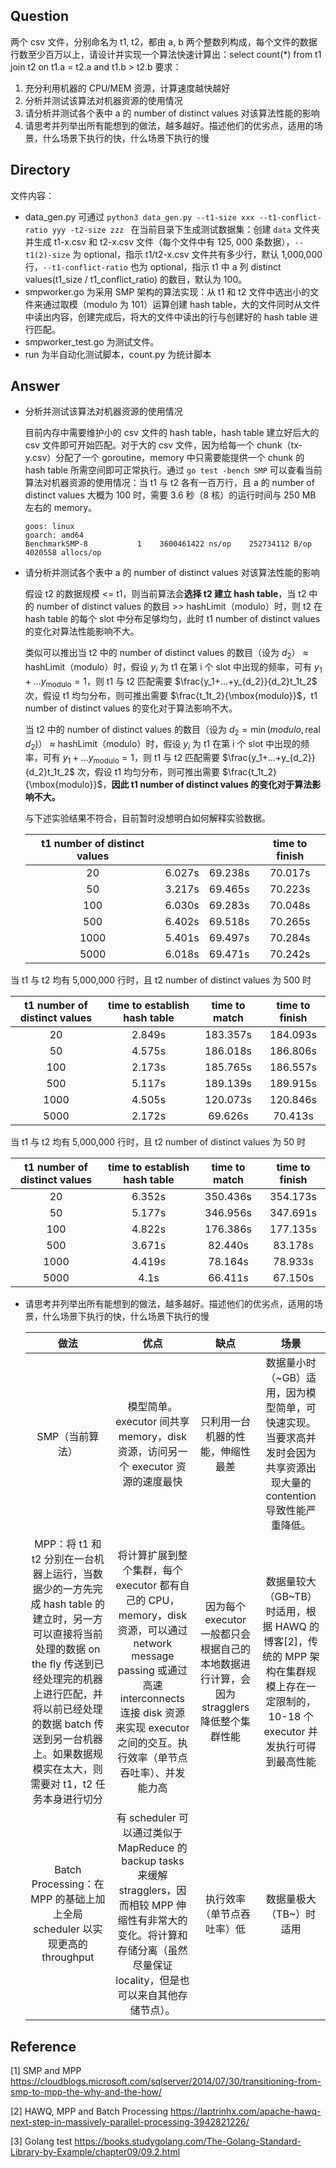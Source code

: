 ## Question

两个 csv 文件，分别命名为 t1, t2，都由 a, b 两个整数列构成，每个文件的数据行数至少百万以上，请设计并实现一个算法快速计算出：select count(*) from t1 join t2 on t1.a = t2.a and t1.b > t2.b 要求：

1. 充分利用机器的 CPU/MEM 资源，计算速度越快越好
2. 分析并测试该算法对机器资源的使用情况
3. 请分析并测试各个表中 a 的 number of distinct values 对该算法性能的影响
4. 请思考并列举出所有能想到的做法，越多越好。描述他们的优劣点，适用的场景，什么场景下执行的快，什么场景下执行的慢

## Directory

文件内容：

- data_gen.py 可通过 `python3 data_gen.py --t1-size xxx --t1-conflict-ratio yyy -t2-size zzz ` 在当前目录下生成测试数据集：创建 `data` 文件夹并生成 t1-x.csv 和 t2-x.csv 文件（每个文件中有 125, 000 条数据），`--t1(2)-size` 为 optional，指示 t1/t2-x.csv 文件共有多少行，默认 1,000,000 行，`--t1-conflict-ratio` 也为 optional，指示 t1 中 a 列 distinct values(t1_size / t1_conflict_ratio) 的数目，默认为 100。
- smpworker.go 为采用 SMP 架构的算法实现：从 t1 和 t2 文件中选出小的文件来通过取模（modulo 为 101）运算创建 hash table，大的文件同时从文件中读出内容，创建完成后，将大的文件中读出的行与创建好的 hash table 进行匹配。
- smpworker_test.go 为测试文件。
- run 为半自动化测试脚本，count.py 为统计脚本

## Answer

- 分析并测试该算法对机器资源的使用情况

  目前内存中需要维护小的 csv 文件的 hash table，hash table 建立好后大的 csv 文件即可开始匹配。对于大的 csv 文件，因为给每一个 chunk（tx-y.csv）分配了一个 goroutine，memory 中只需要能提供一个 chunk 的 hash table 所需空间即可正常执行。通过 `go test -bench SMP` 可以查看当前算法对机器资源的使用情况：当 t1 与 t2 各有一百万行，且 a 的 number of distinct values 大概为 100 时，需要 3.6 秒（8 核）的运行时间与 250 MB 左右的 memory。

  ```
  goos: linux
  goarch: amd64
  BenchmarkSMP-8   	       1	3600461422 ns/op	252734112 B/op	 4020558 allocs/op
  ```

- 请分析并测试各个表中 a 的 number of distinct values 对该算法性能的影响

  假设 t2 的数据规模 <= t1，则当前算法会**选择 t2 建立 hash table**，当 t2 中的 number of distinct values 的数目 >> hashLimit（modulo）时，则 t2 在 hash table 的每个 slot 中分布足够均匀，此时 t1 number of distinct values 的变化对算法性能影响不大。

  类似可以推出当 t2 中的 number of distinct values 的数目（设为 $d_2$） $\approx$ hashLimit（modulo）时，假设 $y_i$ 为 t1 在第 i 个 slot 中出现的频率，可有 $y_1+...y_{\mbox{modulo}} = 1$，则 t1 与 t2 匹配需要 $\frac{y_1+...+y_{d_2}}{d_2}t_1t_2$ 次，假设 t1 均匀分布，则可推出需要 $\frac{t_1t_2}{\mbox{modulo}}$，t1 number of distinct values 的变化对于算法影响不大。

  当 t2 中的 number of distinct values 的数目（设为 $d_2 = \min(modulo, \mbox{real } d_2)$） $\approx$ hashLimit（modulo）时，假设 $y_i$ 为 t1 在第 i 个 slot 中出现的频率，可有 $y_1+...y_{\mbox{modulo}} = 1$，则 t1 与 t2 匹配需要 $\frac{y_1+...+y_{d_2}}{d_2}t_1t_2$ 次，假设 t1 均匀分布，则可推出需要 $\frac{t_1t_2}{\mbox{modulo}}$，**因此 t1 number of distinct values 的变化对于算法影响不大。**

  与下述实验结果不符合，目前暂时没想明白如何解释实验数据。
  
  | t1 number of distinct values |        |         | time to finish |
  | :--------------------------: | :----: | :-----: | :------------: |
  |              20              | 6.027s | 69.238s |    70.017s     |
  |              50              | 3.217s | 69.465s |    70.223s     |
  |             100              | 6.030s | 69.283s |    70.048s     |
  |             500              | 6.402s | 69.518s |    70.265s     |
  |             1000             | 5.401s | 69.497s |    70.284s     |
  |             5000             | 6.018s | 69.471s |    70.242s     |
  

当 t1 与 t2 均有 5,000,000 行时，且 t2 number of distinct values  为 500 时

| t1 number of distinct values | time to establish hash table | time to match | time to finish |
| :--------------------------: | :--------------------------: | :-----------: | :------------: |
|              20              |            2.849s            |   183.357s    |    184.093s    |
|              50              |            4.575s            |   186.018s    |    186.806s    |
|             100              |            2.173s            |   185.765s    |    186.557s    |
|             500              |            5.117s            |   189.139s    |    189.915s    |
|             1000             |            4.505s            |   120.073s    |    120.846s    |
|             5000             |            2.172s            |    69.626s    |    70.413s     |

当 t1 与 t2 均有 5,000,000 行时，且 t2 number of distinct values  为 50 时

| t1 number of distinct values | time to establish hash table | time to match | time to finish |
| :--------------------------: | :--------------------------: | :-----------: | :------------: |
|              20              |            6.352s            |   350.436s    |    354.173s    |
|              50              |            5.177s            |   346.956s    |    347.691s    |
|             100              |            4.822s            |   176.386s    |    177.135s    |
|             500              |            3.671s            |    82.440s    |    83.178s     |
|             1000             |            4.419s            |    78.164s    |    78.933s     |
|             5000             |             4.1s             |    66.411s    |    67.150s     |

- 请思考并列举出所有能想到的做法，越多越好。描述他们的优劣点，适用的场景，什么场景下执行的快，什么场景下执行的慢

  |                             做法                             |                             优点                             |                             缺点                             |                             场景                             |
  | :----------------------------------------------------------: | :----------------------------------------------------------: | :----------------------------------------------------------: | :----------------------------------------------------------: |
  |                       SMP（当前算法）                        | 模型简单。executor 间共享 memory，disk 资源，访问另一个 executor 资源的速度最快 |               只利用一台机器的性能，伸缩性最差               | 数据量小时（~GB）适用，因为模型简单，可快速实现。当要求高并发时会因为共享资源出现大量的 contention 导致性能严重降低。 |
  | MPP：将 t1 和 t2 分别在一台机器上运行，当数据少的一方先完成 hash table 的建立时，另一方可以直接将当前处理的数据 on the fly 传送到已经处理完的机器上进行匹配，并将以前已经处理的数据 batch 传送到另一台机器上。如果数据规模实在太大，则需要对 t1，t2 任务本身进行切分 | 将计算扩展到整个集群，每个 executor 都有自己的 CPU，memory，disk 资源，可以通过 network message passing 或通过高速 interconnects 连接 disk 资源来实现 executor 之间的交互。执行效率（单节点吞吐率）、并发能力高 | 因为每个 executor 一般都只会根据自己的本地数据进行计算，会因为 stragglers 降低整个集群性能 | 数据量较大（GB~TB）时适用，根据 HAWQ 的博客[2]，传统的 MPP 架构在集群规模上存在一定限制的，10-18 个 executor 并发执行可得到最高性能 |
  | Batch Processing：在 MPP 的基础上加上全局 scheduler 以实现更高的 throughput | 有 scheduler 可以通过类似于 MapReduce 的 backup tasks 来缓解 stragglers，因而相较 MPP 伸缩性有非常大的变化。将计算和存储分离（虽然尽量保证 locality，但是也可以来自其他存储节点）。 |                  执行效率（单节点吞吐率）低                  |                   数据量极大（TB~）时适用                    |

## Reference

[1] SMP and MPP https://cloudblogs.microsoft.com/sqlserver/2014/07/30/transitioning-from-smp-to-mpp-the-why-and-the-how/

[2] HAWQ, MPP and Batch Processing https://laptrinhx.com/apache-hawq-next-step-in-massively-parallel-processing-3942821226/

[3] Golang test https://books.studygolang.com/The-Golang-Standard-Library-by-Example/chapter09/09.2.html



